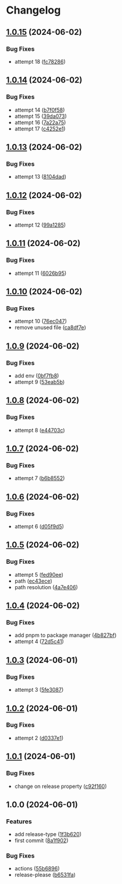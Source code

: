 # Changelog

## [1.0.15](https://github.com/Pkcarreno/release-please-test/compare/v1.0.14...v1.0.15) (2024-06-02)


### Bug Fixes

* attempt 18 ([fc78286](https://github.com/Pkcarreno/release-please-test/commit/fc782867e357a3a2795a3be800fa633d1dfcb6e9))

## [1.0.14](https://github.com/Pkcarreno/release-please-test/compare/v1.0.13...v1.0.14) (2024-06-02)


### Bug Fixes

* attempt 14 ([b7f0f58](https://github.com/Pkcarreno/release-please-test/commit/b7f0f58db1071508d058b63ddd4c4791d2d310f3))
* attempt 15 ([39da073](https://github.com/Pkcarreno/release-please-test/commit/39da07358c3963243e8b5994b6c9c40d7b24f70a))
* attempt 16 ([7a22a75](https://github.com/Pkcarreno/release-please-test/commit/7a22a75561d2a6cbe49068baf5a47da5e222fe32))
* attempt 17 ([c4252e1](https://github.com/Pkcarreno/release-please-test/commit/c4252e1ac100429b4b019385a02890b44b4864ce))

## [1.0.13](https://github.com/Pkcarreno/release-please-test/compare/v1.0.12...v1.0.13) (2024-06-02)


### Bug Fixes

* attempt 13 ([8104dad](https://github.com/Pkcarreno/release-please-test/commit/8104dad951f61cab159bdf4d8c7db3d58e3e842a))

## [1.0.12](https://github.com/Pkcarreno/release-please-test/compare/v1.0.11...v1.0.12) (2024-06-02)


### Bug Fixes

* attempt 12 ([99a1285](https://github.com/Pkcarreno/release-please-test/commit/99a1285576c27b1039b6a07b971ecd7714dc7fec))

## [1.0.11](https://github.com/Pkcarreno/release-please-test/compare/v1.0.10...v1.0.11) (2024-06-02)


### Bug Fixes

* attempt 11 ([6026b95](https://github.com/Pkcarreno/release-please-test/commit/6026b95019916dbd89e68c115725d5e84af0b630))

## [1.0.10](https://github.com/Pkcarreno/release-please-test/compare/v1.0.9...v1.0.10) (2024-06-02)


### Bug Fixes

* attempt 10 ([76ec047](https://github.com/Pkcarreno/release-please-test/commit/76ec04773eb03b3785b3bc1d2a41a5ca07c67328))
* remove unused file ([ca8df7e](https://github.com/Pkcarreno/release-please-test/commit/ca8df7e5c513592d6b7a59d96db9bb216c98ad71))

## [1.0.9](https://github.com/Pkcarreno/release-please-test/compare/v1.0.8...v1.0.9) (2024-06-02)


### Bug Fixes

* add env ([0bf7fb8](https://github.com/Pkcarreno/release-please-test/commit/0bf7fb873fe7c3461b409b256f6c93a6f1371fbf))
* attempt 9 ([53eab5b](https://github.com/Pkcarreno/release-please-test/commit/53eab5bf877adbb1e4db1c0b33882086312abc56))

## [1.0.8](https://github.com/Pkcarreno/release-please-test/compare/v1.0.7...v1.0.8) (2024-06-02)


### Bug Fixes

* attempt 8 ([e44703c](https://github.com/Pkcarreno/release-please-test/commit/e44703c4218e98f507daccf142a5c94deced2480))

## [1.0.7](https://github.com/Pkcarreno/release-please-test/compare/v1.0.6...v1.0.7) (2024-06-02)


### Bug Fixes

* attempt 7 ([b6b8552](https://github.com/Pkcarreno/release-please-test/commit/b6b8552091fa93727167a70c8e5ac4a776baa714))

## [1.0.6](https://github.com/Pkcarreno/release-please-test/compare/v1.0.5...v1.0.6) (2024-06-02)


### Bug Fixes

* attempt 6 ([d05f9d5](https://github.com/Pkcarreno/release-please-test/commit/d05f9d51f15bea351a6a316b55e76f7791de9d05))

## [1.0.5](https://github.com/Pkcarreno/release-please-test/compare/v1.0.4...v1.0.5) (2024-06-02)


### Bug Fixes

* attempt 5 ([fed90ee](https://github.com/Pkcarreno/release-please-test/commit/fed90ee935f5b6723a76429c0a6420591c0289a4))
* path ([ec43ece](https://github.com/Pkcarreno/release-please-test/commit/ec43ece500fc319162f9aad566a6b774aa234986))
* path resolution ([4a7e406](https://github.com/Pkcarreno/release-please-test/commit/4a7e4065f85f7d2869623b50eb70b77f3a0a07cf))

## [1.0.4](https://github.com/Pkcarreno/release-please-test/compare/v1.0.3...v1.0.4) (2024-06-02)


### Bug Fixes

* add pnpm to package manager ([4b827bf](https://github.com/Pkcarreno/release-please-test/commit/4b827bf8e133410e69a23d161a18b5f5c4e8a661))
* attempt 4 ([72d5c41](https://github.com/Pkcarreno/release-please-test/commit/72d5c417e6bdb0383157c997088eadd72c00079e))

## [1.0.3](https://github.com/Pkcarreno/release-please-test/compare/v1.0.2...v1.0.3) (2024-06-01)


### Bug Fixes

* attempt 3 ([5fe3087](https://github.com/Pkcarreno/release-please-test/commit/5fe30872e486e07cb6891c7a56c4474c06312dd0))

## [1.0.2](https://github.com/Pkcarreno/release-please-test/compare/v1.0.1...v1.0.2) (2024-06-01)


### Bug Fixes

* attempt 2 ([d0337e1](https://github.com/Pkcarreno/release-please-test/commit/d0337e1b3d74e7ea0ad88d142382dd19a7e39496))

## [1.0.1](https://github.com/Pkcarreno/release-please-test/compare/v1.0.0...v1.0.1) (2024-06-01)


### Bug Fixes

* change on release property ([c92f160](https://github.com/Pkcarreno/release-please-test/commit/c92f1601625bd43180511f32739bc9c145860603))

## 1.0.0 (2024-06-01)


### Features

* add release-type ([1f3b620](https://github.com/Pkcarreno/release-please-test/commit/1f3b620f0fed88d68203fa26ca3ea1516389857c))
* first commit ([8a1f902](https://github.com/Pkcarreno/release-please-test/commit/8a1f9026f3b429e7eeab8acc83da605b1cd1d2d9))


### Bug Fixes

* actions ([55b6896](https://github.com/Pkcarreno/release-please-test/commit/55b68969e70801a60384f73b6fa72b70d5b17989))
* release-please ([b6531fa](https://github.com/Pkcarreno/release-please-test/commit/b6531fa83362a09c303365cc033bdd6dd74f35d0))

